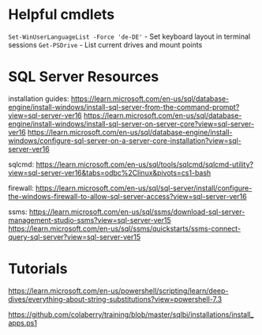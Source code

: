 # Helpful cmdlets

`Set-WinUserLanguageList -Force 'de-DE'` - Set keyboard layout in terminal sessions
`Get-PSDrive` - List current drives and mount points

# SQL Server Resources

installation guides:
https://learn.microsoft.com/en-us/sql/database-engine/install-windows/install-sql-server-from-the-command-prompt?view=sql-server-ver16
https://learn.microsoft.com/en-us/sql/database-engine/install-windows/install-sql-server-on-server-core?view=sql-server-ver16
https://learn.microsoft.com/en-us/sql/database-engine/install-windows/configure-sql-server-on-a-server-core-installation?view=sql-server-ver16

sqlcmd:
https://learn.microsoft.com/en-us/sql/tools/sqlcmd/sqlcmd-utility?view=sql-server-ver16&tabs=odbc%2Clinux&pivots=cs1-bash

firewall:
https://learn.microsoft.com/en-us/sql/sql-server/install/configure-the-windows-firewall-to-allow-sql-server-access?view=sql-server-ver16

ssms:
https://learn.microsoft.com/en-us/sql/ssms/download-sql-server-management-studio-ssms?view=sql-server-ver15
https://learn.microsoft.com/en-us/sql/ssms/quickstarts/ssms-connect-query-sql-server?view=sql-server-ver15

# Tutorials

https://learn.microsoft.com/en-us/powershell/scripting/learn/deep-dives/everything-about-string-substitutions?view=powershell-7.3


https://github.com/colaberry/training/blob/master/sqlbi/installations/install_apps.ps1

